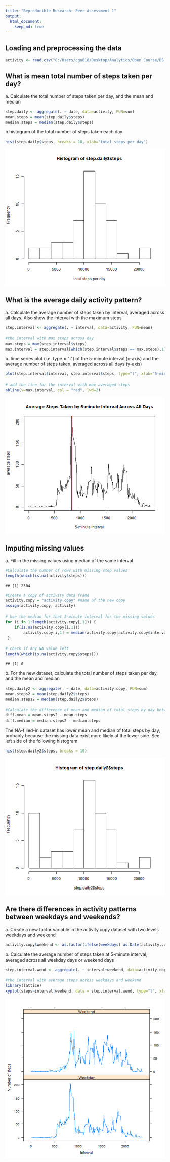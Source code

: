 ```yaml
---
title: "Reproducible Research: Peer Assessment 1"
output: 
  html_document:
    keep_md: true
---
```



## Loading and preprocessing the data

```r
activity <- read.csv("C:/Users/cgu018/Desktop/Analytics/Open Course/DS JHU/Reproducible Research/project 1/activity.csv", sep = ",", header = TRUE)
```

## What is mean total number of steps taken per day?
a. Calculate the total number of steps taken per day, and the mean and median


```r
step.daily <- aggregate(. ~ date, data=activity, FUN=sum)
mean.steps = mean(step.daily$steps)
median.steps = median(step.daily$steps)
```

b.histogram of the total number of steps taken each day


```r
hist(step.daily$steps, breaks = 10, xlab="total steps per day")
```

![plot of chunk unnamed-chunk-1](figure/unnamed-chunk-1-1.png) 


## What is the average daily activity pattern?
a. Calculate the average number of steps taken by interval, averaged across all days. Also show the interval with the maximum steps


```r
step.interval <- aggregate(. ~ interval, data=activity, FUN=mean)

#the interval with max steps across day
max.steps = max(step.interval$steps)
max.interval = step.interval[which(step.interval$steps == max.steps),1] 
```

b. time series plot (i.e. type = "l") of the 5-minute interval (x-axis) and the average number of steps taken, averaged across all days (y-axis)

```r
plot(step.interval$interval, step.interval$steps, type="l", xlab="5-minute interval", ylab="average steps", main="Average Steps Taken by 5-minute Interval Across All Days")

# add the line for the interval with max averaged steps
abline(v=max.interval, col = "red", lwd=2) 
```

![plot of chunk unnamed-chunk-2](figure/unnamed-chunk-2-1.png) 

## Imputing missing values
a. Fill in the missing values using median of the same interval

```r
#Calculate the number of rows with missing step values
length(which(is.na(activity$steps)))
```

```
## [1] 2304
```

```r
#Create a copy of activity data frame
activity.copy = "activity.copy" #name of the new copy
assign(activity.copy, activity)

# Use the median for that 5-minute interval for the missing values
for (i in 1:length(activity.copy[,1])) {
    if(is.na(activity.copy[i,1])) 
        activity.copy[i,1] = median(activity.copy[activity.copy$interval == activity.copy[i,3],"steps"], na.rm=TRUE) 
 }

# check if any NA value left
length(which(is.na(activity.copy$steps)))
```

```
## [1] 0
```

b. For the new dataset, calculate the total number of steps taken per day, and the mean and median


```r
step.daily2 <- aggregate(. ~ date, data=activity.copy, FUN=sum)
mean.steps2 = mean(step.daily2$steps)
median.steps2 = median(step.daily2$steps)

#Calculate the difference of mean and median of total steps by day between two datasets
diff.mean = mean.steps2 - mean.steps
diff.median = median.steps2 - median.steps
```
The NA-filled-in dataset has lower mean and median of total steps by day, probably because the missing data exist more likely at the lower side. See left side of the following histogram.


```r
hist(step.daily2$steps, breaks = 10)
```

![plot of chunk unnamed-chunk-3](figure/unnamed-chunk-3-1.png) 

## Are there differences in activity patterns between weekdays and weekends?
a. Create a new factor variable in the activity.copy dataset with two levels weekdays and weekend

```r
activity.copy$weekend <- as.factor(ifelse(weekdays( as.Date(activity.copy$date)) %in% c("Saturday","Sunday"), "Weekend", "Weekday")) 
```

b. Calculate the average number of steps taken at 5-minute interval, averaged across all weekday days or weekend days

```r
step.interval.wend <- aggregate(. ~ interval+weekend, data=activity.copy, FUN=mean)

#the interval with average steps across weekdays and weekend
library(lattice)
xyplot(steps~interval|weekend, data = step.interval.wend, type="l", xlab="Interval", ylab="Number of steps", layout=c(1,2))
```

![plot of chunk avgWeekendInt](figure/avgWeekendInt-1.png) 
